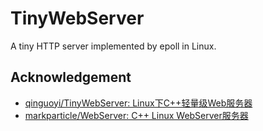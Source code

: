 # TinyWebServer
A tiny HTTP server implemented by epoll in Linux.

## Acknowledgement

- [qinguoyi/TinyWebServer: Linux下C++轻量级Web服务器](https://github.com/qinguoyi/TinyWebServer)
- [markparticle/WebServer: C++ Linux WebServer服务器](https://github.com/markparticle/WebServer)

